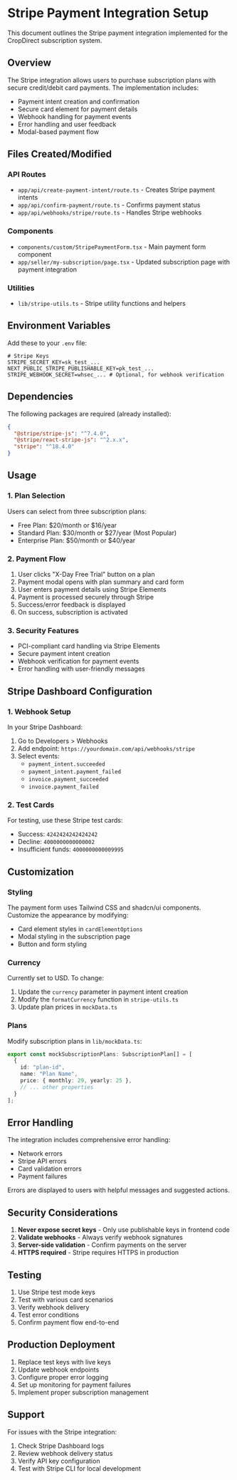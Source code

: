 # Stripe Payment Integration Setup

This document outlines the Stripe payment integration implemented for the CropDirect subscription system.

## Overview

The Stripe integration allows users to purchase subscription plans with secure credit/debit card payments. The implementation includes:

- Payment intent creation and confirmation
- Secure card element for payment details
- Webhook handling for payment events
- Error handling and user feedback
- Modal-based payment flow

## Files Created/Modified

### API Routes
- `app/api/create-payment-intent/route.ts` - Creates Stripe payment intents
- `app/api/confirm-payment/route.ts` - Confirms payment status
- `app/api/webhooks/stripe/route.ts` - Handles Stripe webhooks

### Components
- `components/custom/StripePaymentForm.tsx` - Main payment form component
- `app/seller/my-subscription/page.tsx` - Updated subscription page with payment integration

### Utilities
- `lib/stripe-utils.ts` - Stripe utility functions and helpers

## Environment Variables

Add these to your `.env` file:

```env
# Stripe Keys
STRIPE_SECRET_KEY=sk_test_...
NEXT_PUBLIC_STRIPE_PUBLISHABLE_KEY=pk_test_...
STRIPE_WEBHOOK_SECRET=whsec_... # Optional, for webhook verification
```

## Dependencies

The following packages are required (already installed):

```json
{
  "@stripe/stripe-js": "^7.4.0",
  "@stripe/react-stripe-js": "^2.x.x",
  "stripe": "^18.4.0"
}
```

## Usage

### 1. Plan Selection
Users can select from three subscription plans:
- Free Plan: $20/month or $16/year
- Standard Plan: $30/month or $27/year (Most Popular)
- Enterprise Plan: $50/month or $40/year

### 2. Payment Flow
1. User clicks "X-Day Free Trial" button on a plan
2. Payment modal opens with plan summary and card form
3. User enters payment details using Stripe Elements
4. Payment is processed securely through Stripe
5. Success/error feedback is displayed
6. On success, subscription is activated

### 3. Security Features
- PCI-compliant card handling via Stripe Elements
- Secure payment intent creation
- Webhook verification for payment events
- Error handling with user-friendly messages

## Stripe Dashboard Configuration

### 1. Webhook Setup
In your Stripe Dashboard:
1. Go to Developers > Webhooks
2. Add endpoint: `https://yourdomain.com/api/webhooks/stripe`
3. Select events:
   - `payment_intent.succeeded`
   - `payment_intent.payment_failed`
   - `invoice.payment_succeeded`
   - `invoice.payment_failed`

### 2. Test Cards
For testing, use these Stripe test cards:
- Success: `4242424242424242`
- Decline: `4000000000000002`
- Insufficient funds: `4000000000009995`

## Customization

### Styling
The payment form uses Tailwind CSS and shadcn/ui components. Customize the appearance by modifying:
- Card element styles in `cardElementOptions`
- Modal styling in the subscription page
- Button and form styling

### Currency
Currently set to USD. To change:
1. Update the `currency` parameter in payment intent creation
2. Modify the `formatCurrency` function in `stripe-utils.ts`
3. Update plan prices in `mockData.ts`

### Plans
Modify subscription plans in `lib/mockData.ts`:
```typescript
export const mockSubscriptionPlans: SubscriptionPlan[] = [
  {
    id: "plan-id",
    name: "Plan Name",
    price: { monthly: 29, yearly: 25 },
    // ... other properties
  }
];
```

## Error Handling

The integration includes comprehensive error handling:
- Network errors
- Stripe API errors
- Card validation errors
- Payment failures

Errors are displayed to users with helpful messages and suggested actions.

## Security Considerations

1. **Never expose secret keys** - Only use publishable keys in frontend code
2. **Validate webhooks** - Always verify webhook signatures
3. **Server-side validation** - Confirm payments on the server
4. **HTTPS required** - Stripe requires HTTPS in production

## Testing

1. Use Stripe test mode keys
2. Test with various card scenarios
3. Verify webhook delivery
4. Test error conditions
5. Confirm payment flow end-to-end

## Production Deployment

1. Replace test keys with live keys
2. Update webhook endpoints
3. Configure proper error logging
4. Set up monitoring for payment failures
5. Implement proper subscription management

## Support

For issues with the Stripe integration:
1. Check Stripe Dashboard logs
2. Review webhook delivery status
3. Verify API key configuration
4. Test with Stripe CLI for local development